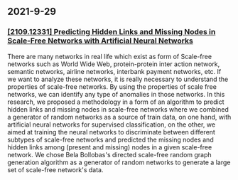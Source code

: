 
## 2021-9-29

### [<title>XGBoost support for Windows 11? - RFC - XGBoost</title>](https://discuss.xgboost.ai/t/xgboost-support-for-windows-11/2477/2)

### [[2109.12331] Predicting Hidden Links and Missing Nodes in Scale-Free Networks with Artificial Neural Networks](http://arxiv.org/abs/2109.12331)


  There are many networks in real life which exist as form of Scale-free
networks such as World Wide Web, protein-protein inter action network, semantic
networks, airline networks, interbank payment networks, etc. If we want to
analyze these networks, it is really necessary to understand the properties of
scale-free networks. By using the properties of scale free networks, we can
identify any type of anomalies in those networks. In this research, we proposed
a methodology in a form of an algorithm to predict hidden links and missing
nodes in scale-free networks where we combined a generator of random networks
as a source of train data, on one hand, with artificial neural networks for
supervised classification, on the other, we aimed at training the neural
networks to discriminate between different subtypes of scale-free networks and
predicted the missing nodes and hidden links among (present and missing) nodes
in a given scale-free network. We chose Bela Bollobas's directed scale-free
random graph generation algorithm as a generator of random networks to generate
a large set of scale-free network's data.

    